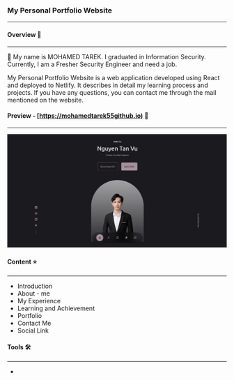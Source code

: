### My Personal Portfolio Website 
---
#### Overview 🔗
---
👋 My name is MOHAMED TAREK. I graduated in Information Security. Currently, I am a Fresher Security Engineer and need a job.

My Personal Portfolio Website is a web application developed using React and deployed to Netlify. It describes in detail my learning process and projects. If you have any questions, you can contact me through the mail mentioned on the website.
#### Preview - __[https://mohamedtarek55github.io)__ 🚩
----
![Preview!](/src/assets/portfolio2.jpg "Live Site")

#### Content ⭐
---
- Introduction
- About - me
- My Experience
- Learning and Achievement
- Portfolio
- Contact Me
- Social Link
#### Tools 🛠️
---
- 
